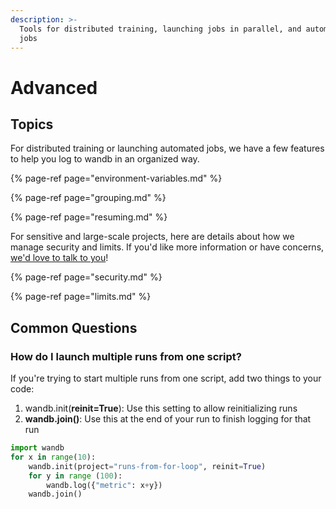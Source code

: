 ```yaml
---
description: >-
  Tools for distributed training, launching jobs in parallel, and automating
  jobs
---
```


# Advanced

## Topics

For distributed training or launching automated jobs, we have a few features to help you log to wandb in an organized way.

{% page-ref page="environment-variables.md" %}

{% page-ref page="grouping.md" %}

{% page-ref page="resuming.md" %}

For sensitive and large-scale projects, here are details about how we manage security and limits. If you'd like more information or have concerns, [we'd love to talk to you](../../overview/getting-help.md)!

{% page-ref page="security.md" %}

{% page-ref page="limits.md" %}

## Common Questions

### How do I launch multiple runs from one script?

If you're trying to start multiple runs from one script, add two things to your code:

1. wandb.init\(**reinit=True**\): Use this setting to allow reinitializing runs
2. **wandb.join\(\)**: Use this at the end of your run to finish logging for that run

```python
import wandb
for x in range(10):
	wandb.init(project="runs-from-for-loop", reinit=True)
	for y in range (100):
		wandb.log({"metric": x+y})
	wandb.join()
```


